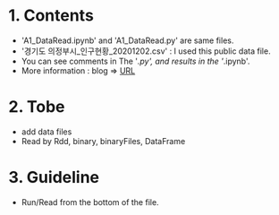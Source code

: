 # 1. Contents 
* 'A1_DataRead.ipynb' and 'A1_DataRead.py' are same files.
* '경기도 의정부시_인구현황_20201202.csv' : I used this public data file.
* You can see comments in The '*.py', and results in the '*.ipynb'.
* More information : blog => [URL](https://blog.naver.com/fresh2816/222196526492)  


# 2. Tobe
* add data files
* Read by Rdd, binary, binaryFiles, DataFrame


# 3. Guideline
* Run/Read from the bottom of the file.
